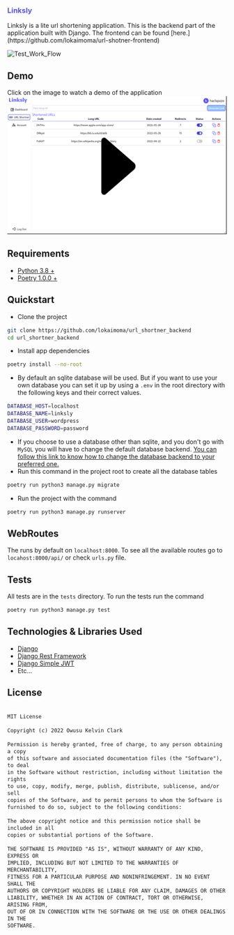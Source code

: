 <h3 style='color: #5754FE'>Linksly</h3>
Linksly is a lite url shortening application. This is the backend part of the application built with Django. The frontend can be found [here.](https://github.com/lokaimoma/url-shotner-frontend)

![Test_Work_Flow](https://github.com/lokaimoma/url_shortner_backend/actions/workflows/test_runner.yml/badge.svg)

## Demo

Click on the image to watch a demo of the application
[![THe video image](https://github.com/lokaimoma/url-shotner-frontend/blob/main/images/thumb.png)](https://youtu.be/82kETKDubrU)

## Requirements

+ [Python 3.8 +](https://www.python.org/downloads/)
+ [Poetry 1.0.0 +](https://python-poetry.org/docs/#installation)

## Quickstart

+ Clone the project

```bash
git clone https://github.com/lokaimoma/url_shortner_backend
cd url_shortner_backend
```

+ Install app dependencies

```bash
poetry install --no-root
```

+ By default an sqlite database will be used. But if you want to
  use your own database you can set it up by using a `.env` in the
  root directory with the following keys and their correct values.

```bash
DATABASE_HOST=localhost
DATABASE_NAME=linksly
DATABASE_USER=wordpress
DATABASE_PASSWORD=password
```

+ If you choose to use a database other than sqlite, and you don't
  go with `MySQL` you will have to change the default database backend.
  [You can follow this link to know how to change the database backend to your preferred one.](https://docs.djangoproject.com/en/4.0/ref/databases/)
+ Run this command in the project root to create all the database tables

```bash
poetry run python3 manage.py migrate
```

+ Run the project with the command

```bash
poetry run python3 manage.py runserver
```

## WebRoutes

The runs by default on `localhost:8000`. To see all the available routes go
to `locahost:8000/api/` or check `urls.py` file.

## Tests

All tests are in the `tests` directory. To run the tests run the command

```bash
poetry run python3 manage.py test
```

## Technologies & Libraries Used

+ [Django](https://www.djangoproject.com/)
+ [Django Rest Framework](https://www.django-rest-framework.org/)
+ [Django Simple JWT](https://django-rest-framework-simplejwt.readthedocs.io/en/latest/)
+ Etc...

## License

```
      
MIT License

Copyright (c) 2022 Owusu Kelvin Clark

Permission is hereby granted, free of charge, to any person obtaining a copy
of this software and associated documentation files (the "Software"), to deal
in the Software without restriction, including without limitation the rights
to use, copy, modify, merge, publish, distribute, sublicense, and/or sell
copies of the Software, and to permit persons to whom the Software is
furnished to do so, subject to the following conditions:

The above copyright notice and this permission notice shall be included in all
copies or substantial portions of the Software.

THE SOFTWARE IS PROVIDED "AS IS", WITHOUT WARRANTY OF ANY KIND, EXPRESS OR
IMPLIED, INCLUDING BUT NOT LIMITED TO THE WARRANTIES OF MERCHANTABILITY,
FITNESS FOR A PARTICULAR PURPOSE AND NONINFRINGEMENT. IN NO EVENT SHALL THE
AUTHORS OR COPYRIGHT HOLDERS BE LIABLE FOR ANY CLAIM, DAMAGES OR OTHER
LIABILITY, WHETHER IN AN ACTION OF CONTRACT, TORT OR OTHERWISE, ARISING FROM,
OUT OF OR IN CONNECTION WITH THE SOFTWARE OR THE USE OR OTHER DEALINGS IN THE
SOFTWARE.
```
